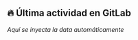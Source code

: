 ## 🔥 Última actividad en GitLab

<!-- GITLAB_ACTIVITY:START -->
_Aquí se inyecta la data automáticamente_
<!-- GITLAB_ACTIVITY:END -->
